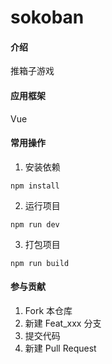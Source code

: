 # sokoban

#### 介绍
推箱子游戏

#### 应用框架
Vue


#### 常用操作

1.  安装依赖
```
npm install
```
2.  运行项目
```
npm run dev
```
3.  打包项目
```
npm run build
```

#### 参与贡献

1.  Fork 本仓库
2.  新建 Feat_xxx 分支
3.  提交代码
4.  新建 Pull Request
